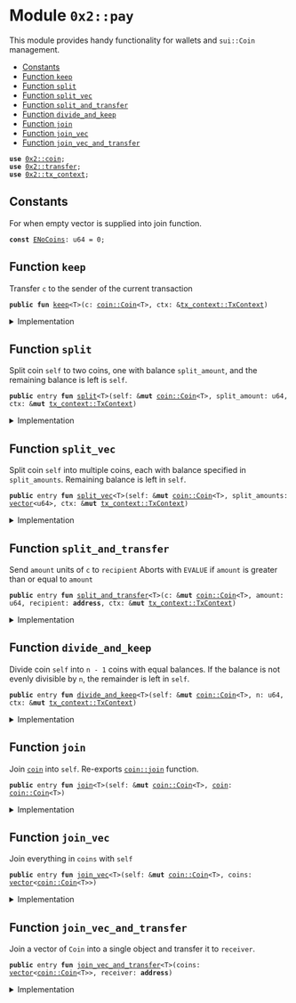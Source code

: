
<a name="0x2_pay"></a>

# Module `0x2::pay`

This module provides handy functionality for wallets and <code>sui::Coin</code> management.


-  [Constants](#@Constants_0)
-  [Function `keep`](#0x2_pay_keep)
-  [Function `split`](#0x2_pay_split)
-  [Function `split_vec`](#0x2_pay_split_vec)
-  [Function `split_and_transfer`](#0x2_pay_split_and_transfer)
-  [Function `divide_and_keep`](#0x2_pay_divide_and_keep)
-  [Function `join`](#0x2_pay_join)
-  [Function `join_vec`](#0x2_pay_join_vec)
-  [Function `join_vec_and_transfer`](#0x2_pay_join_vec_and_transfer)


<pre><code><b>use</b> <a href="../../dependencies/sui-framework/coin.md#0x2_coin">0x2::coin</a>;
<b>use</b> <a href="../../dependencies/sui-framework/transfer.md#0x2_transfer">0x2::transfer</a>;
<b>use</b> <a href="../../dependencies/sui-framework/tx_context.md#0x2_tx_context">0x2::tx_context</a>;
</code></pre>



<a name="@Constants_0"></a>

## Constants


<a name="0x2_pay_ENoCoins"></a>

For when empty vector is supplied into join function.


<pre><code><b>const</b> <a href="../../dependencies/sui-framework/pay.md#0x2_pay_ENoCoins">ENoCoins</a>: u64 = 0;
</code></pre>



<a name="0x2_pay_keep"></a>

## Function `keep`

Transfer <code>c</code> to the sender of the current transaction


<pre><code><b>public</b> <b>fun</b> <a href="../../dependencies/sui-framework/pay.md#0x2_pay_keep">keep</a>&lt;T&gt;(c: <a href="../../dependencies/sui-framework/coin.md#0x2_coin_Coin">coin::Coin</a>&lt;T&gt;, ctx: &<a href="../../dependencies/sui-framework/tx_context.md#0x2_tx_context_TxContext">tx_context::TxContext</a>)
</code></pre>



<details>
<summary>Implementation</summary>


<pre><code><b>public</b> <b>fun</b> <a href="../../dependencies/sui-framework/pay.md#0x2_pay_keep">keep</a>&lt;T&gt;(c: Coin&lt;T&gt;, ctx: &TxContext) {
    <a href="../../dependencies/sui-framework/transfer.md#0x2_transfer_public_transfer">transfer::public_transfer</a>(c, <a href="../../dependencies/sui-framework/tx_context.md#0x2_tx_context_sender">tx_context::sender</a>(ctx))
}
</code></pre>



</details>

<a name="0x2_pay_split"></a>

## Function `split`

Split coin <code>self</code> to two coins, one with balance <code>split_amount</code>,
and the remaining balance is left is <code>self</code>.


<pre><code><b>public</b> entry <b>fun</b> <a href="../../dependencies/sui-framework/pay.md#0x2_pay_split">split</a>&lt;T&gt;(self: &<b>mut</b> <a href="../../dependencies/sui-framework/coin.md#0x2_coin_Coin">coin::Coin</a>&lt;T&gt;, split_amount: u64, ctx: &<b>mut</b> <a href="../../dependencies/sui-framework/tx_context.md#0x2_tx_context_TxContext">tx_context::TxContext</a>)
</code></pre>



<details>
<summary>Implementation</summary>


<pre><code><b>public</b> entry <b>fun</b> <a href="../../dependencies/sui-framework/pay.md#0x2_pay_split">split</a>&lt;T&gt;(
    self: &<b>mut</b> Coin&lt;T&gt;, split_amount: u64, ctx: &<b>mut</b> TxContext
) {
    <a href="../../dependencies/sui-framework/pay.md#0x2_pay_keep">keep</a>(<a href="../../dependencies/sui-framework/coin.md#0x2_coin_split">coin::split</a>(self, split_amount, ctx), ctx)
}
</code></pre>



</details>

<a name="0x2_pay_split_vec"></a>

## Function `split_vec`

Split coin <code>self</code> into multiple coins, each with balance specified
in <code>split_amounts</code>. Remaining balance is left in <code>self</code>.


<pre><code><b>public</b> entry <b>fun</b> <a href="../../dependencies/sui-framework/pay.md#0x2_pay_split_vec">split_vec</a>&lt;T&gt;(self: &<b>mut</b> <a href="../../dependencies/sui-framework/coin.md#0x2_coin_Coin">coin::Coin</a>&lt;T&gt;, split_amounts: <a href="../../dependencies/move-stdlib/vector.md#0x1_vector">vector</a>&lt;u64&gt;, ctx: &<b>mut</b> <a href="../../dependencies/sui-framework/tx_context.md#0x2_tx_context_TxContext">tx_context::TxContext</a>)
</code></pre>



<details>
<summary>Implementation</summary>


<pre><code><b>public</b> entry <b>fun</b> <a href="../../dependencies/sui-framework/pay.md#0x2_pay_split_vec">split_vec</a>&lt;T&gt;(
    self: &<b>mut</b> Coin&lt;T&gt;, split_amounts: <a href="../../dependencies/move-stdlib/vector.md#0x1_vector">vector</a>&lt;u64&gt;, ctx: &<b>mut</b> TxContext
) {
    <b>let</b> (<b>mut</b> i, len) = (0, <a href="../../dependencies/move-stdlib/vector.md#0x1_vector_length">vector::length</a>(&split_amounts));
    <b>while</b> (i &lt; len) {
        <a href="../../dependencies/sui-framework/pay.md#0x2_pay_split">split</a>(self, *<a href="../../dependencies/move-stdlib/vector.md#0x1_vector_borrow">vector::borrow</a>(&split_amounts, i), ctx);
        i = i + 1;
    };
}
</code></pre>



</details>

<a name="0x2_pay_split_and_transfer"></a>

## Function `split_and_transfer`

Send <code>amount</code> units of <code>c</code> to <code>recipient</code>
Aborts with <code>EVALUE</code> if <code>amount</code> is greater than or equal to <code>amount</code>


<pre><code><b>public</b> entry <b>fun</b> <a href="../../dependencies/sui-framework/pay.md#0x2_pay_split_and_transfer">split_and_transfer</a>&lt;T&gt;(c: &<b>mut</b> <a href="../../dependencies/sui-framework/coin.md#0x2_coin_Coin">coin::Coin</a>&lt;T&gt;, amount: u64, recipient: <b>address</b>, ctx: &<b>mut</b> <a href="../../dependencies/sui-framework/tx_context.md#0x2_tx_context_TxContext">tx_context::TxContext</a>)
</code></pre>



<details>
<summary>Implementation</summary>


<pre><code><b>public</b> entry <b>fun</b> <a href="../../dependencies/sui-framework/pay.md#0x2_pay_split_and_transfer">split_and_transfer</a>&lt;T&gt;(
    c: &<b>mut</b> Coin&lt;T&gt;, amount: u64, recipient: <b>address</b>, ctx: &<b>mut</b> TxContext
) {
    <a href="../../dependencies/sui-framework/transfer.md#0x2_transfer_public_transfer">transfer::public_transfer</a>(<a href="../../dependencies/sui-framework/coin.md#0x2_coin_split">coin::split</a>(c, amount, ctx), recipient)
}
</code></pre>



</details>

<a name="0x2_pay_divide_and_keep"></a>

## Function `divide_and_keep`

Divide coin <code>self</code> into <code>n - 1</code> coins with equal balances. If the balance is
not evenly divisible by <code>n</code>, the remainder is left in <code>self</code>.


<pre><code><b>public</b> entry <b>fun</b> <a href="../../dependencies/sui-framework/pay.md#0x2_pay_divide_and_keep">divide_and_keep</a>&lt;T&gt;(self: &<b>mut</b> <a href="../../dependencies/sui-framework/coin.md#0x2_coin_Coin">coin::Coin</a>&lt;T&gt;, n: u64, ctx: &<b>mut</b> <a href="../../dependencies/sui-framework/tx_context.md#0x2_tx_context_TxContext">tx_context::TxContext</a>)
</code></pre>



<details>
<summary>Implementation</summary>


<pre><code><b>public</b> entry <b>fun</b> <a href="../../dependencies/sui-framework/pay.md#0x2_pay_divide_and_keep">divide_and_keep</a>&lt;T&gt;(
    self: &<b>mut</b> Coin&lt;T&gt;, n: u64, ctx: &<b>mut</b> TxContext
) {
    <b>let</b> <b>mut</b> vec: <a href="../../dependencies/move-stdlib/vector.md#0x1_vector">vector</a>&lt;Coin&lt;T&gt;&gt; = <a href="../../dependencies/sui-framework/coin.md#0x2_coin_divide_into_n">coin::divide_into_n</a>(self, n, ctx);
    <b>let</b> (<b>mut</b> i, len) = (0, <a href="../../dependencies/move-stdlib/vector.md#0x1_vector_length">vector::length</a>(&vec));
    <b>while</b> (i &lt; len) {
        <a href="../../dependencies/sui-framework/transfer.md#0x2_transfer_public_transfer">transfer::public_transfer</a>(<a href="../../dependencies/move-stdlib/vector.md#0x1_vector_pop_back">vector::pop_back</a>(&<b>mut</b> vec), <a href="../../dependencies/sui-framework/tx_context.md#0x2_tx_context_sender">tx_context::sender</a>(ctx));
        i = i + 1;
    };
    <a href="../../dependencies/move-stdlib/vector.md#0x1_vector_destroy_empty">vector::destroy_empty</a>(vec);
}
</code></pre>



</details>

<a name="0x2_pay_join"></a>

## Function `join`

Join <code><a href="../../dependencies/sui-framework/coin.md#0x2_coin">coin</a></code> into <code>self</code>. Re-exports <code><a href="../../dependencies/sui-framework/coin.md#0x2_coin_join">coin::join</a></code> function.


<pre><code><b>public</b> entry <b>fun</b> <a href="../../dependencies/sui-framework/pay.md#0x2_pay_join">join</a>&lt;T&gt;(self: &<b>mut</b> <a href="../../dependencies/sui-framework/coin.md#0x2_coin_Coin">coin::Coin</a>&lt;T&gt;, <a href="../../dependencies/sui-framework/coin.md#0x2_coin">coin</a>: <a href="../../dependencies/sui-framework/coin.md#0x2_coin_Coin">coin::Coin</a>&lt;T&gt;)
</code></pre>



<details>
<summary>Implementation</summary>


<pre><code><b>public</b> entry <b>fun</b> <a href="../../dependencies/sui-framework/pay.md#0x2_pay_join">join</a>&lt;T&gt;(self: &<b>mut</b> Coin&lt;T&gt;, <a href="../../dependencies/sui-framework/coin.md#0x2_coin">coin</a>: Coin&lt;T&gt;) {
    <a href="../../dependencies/sui-framework/coin.md#0x2_coin_join">coin::join</a>(self, <a href="../../dependencies/sui-framework/coin.md#0x2_coin">coin</a>)
}
</code></pre>



</details>

<a name="0x2_pay_join_vec"></a>

## Function `join_vec`

Join everything in <code>coins</code> with <code>self</code>


<pre><code><b>public</b> entry <b>fun</b> <a href="../../dependencies/sui-framework/pay.md#0x2_pay_join_vec">join_vec</a>&lt;T&gt;(self: &<b>mut</b> <a href="../../dependencies/sui-framework/coin.md#0x2_coin_Coin">coin::Coin</a>&lt;T&gt;, coins: <a href="../../dependencies/move-stdlib/vector.md#0x1_vector">vector</a>&lt;<a href="../../dependencies/sui-framework/coin.md#0x2_coin_Coin">coin::Coin</a>&lt;T&gt;&gt;)
</code></pre>



<details>
<summary>Implementation</summary>


<pre><code><b>public</b> entry <b>fun</b> <a href="../../dependencies/sui-framework/pay.md#0x2_pay_join_vec">join_vec</a>&lt;T&gt;(self: &<b>mut</b> Coin&lt;T&gt;, <b>mut</b> coins: <a href="../../dependencies/move-stdlib/vector.md#0x1_vector">vector</a>&lt;Coin&lt;T&gt;&gt;) {
    <b>let</b> (<b>mut</b> i, len) = (0, <a href="../../dependencies/move-stdlib/vector.md#0x1_vector_length">vector::length</a>(&coins));
    <b>while</b> (i &lt; len) {
        <b>let</b> <a href="../../dependencies/sui-framework/coin.md#0x2_coin">coin</a> = <a href="../../dependencies/move-stdlib/vector.md#0x1_vector_pop_back">vector::pop_back</a>(&<b>mut</b> coins);
        <a href="../../dependencies/sui-framework/coin.md#0x2_coin_join">coin::join</a>(self, <a href="../../dependencies/sui-framework/coin.md#0x2_coin">coin</a>);
        i = i + 1
    };
    // safe because we've drained the <a href="../../dependencies/move-stdlib/vector.md#0x1_vector">vector</a>
    <a href="../../dependencies/move-stdlib/vector.md#0x1_vector_destroy_empty">vector::destroy_empty</a>(coins)
}
</code></pre>



</details>

<a name="0x2_pay_join_vec_and_transfer"></a>

## Function `join_vec_and_transfer`

Join a vector of <code>Coin</code> into a single object and transfer it to <code>receiver</code>.


<pre><code><b>public</b> entry <b>fun</b> <a href="../../dependencies/sui-framework/pay.md#0x2_pay_join_vec_and_transfer">join_vec_and_transfer</a>&lt;T&gt;(coins: <a href="../../dependencies/move-stdlib/vector.md#0x1_vector">vector</a>&lt;<a href="../../dependencies/sui-framework/coin.md#0x2_coin_Coin">coin::Coin</a>&lt;T&gt;&gt;, receiver: <b>address</b>)
</code></pre>



<details>
<summary>Implementation</summary>


<pre><code><b>public</b> entry <b>fun</b> <a href="../../dependencies/sui-framework/pay.md#0x2_pay_join_vec_and_transfer">join_vec_and_transfer</a>&lt;T&gt;(<b>mut</b> coins: <a href="../../dependencies/move-stdlib/vector.md#0x1_vector">vector</a>&lt;Coin&lt;T&gt;&gt;, receiver: <b>address</b>) {
    <b>assert</b>!(<a href="../../dependencies/move-stdlib/vector.md#0x1_vector_length">vector::length</a>(&coins) &gt; 0, <a href="../../dependencies/sui-framework/pay.md#0x2_pay_ENoCoins">ENoCoins</a>);

    <b>let</b> <b>mut</b> self = <a href="../../dependencies/move-stdlib/vector.md#0x1_vector_pop_back">vector::pop_back</a>(&<b>mut</b> coins);
    <a href="../../dependencies/sui-framework/pay.md#0x2_pay_join_vec">join_vec</a>(&<b>mut</b> self, coins);
    <a href="../../dependencies/sui-framework/transfer.md#0x2_transfer_public_transfer">transfer::public_transfer</a>(self, receiver)
}
</code></pre>



</details>
